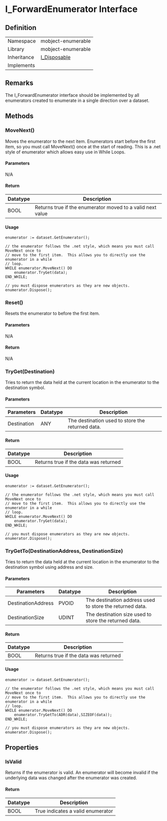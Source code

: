 # I_ForwardEnumerator Interface

## Definition

|             |                                                              |
| ----------- | ------------------------------------------------------------ |
| Namespace   | mobject-enumerable                                           |
| Library     | mobject-enumerable                                           |
| Inheritance | [I_Disposable](http://disposable.mobject.org/#/I_Disposable) |
| Implements  |                                                              |

## Remarks

The I_ForwardEnumerator interface should be implemented by all enumerators created to enumerate in a single direction over a dataset.

## Methods

### MoveNext()

Moves the enumerator to the next item. Enumerators start before the first item, so you must call MoveNext() once at the start of reading. This is a .net style of enumerator which allows easy use in While Loops.

#### Parameters

N/A

#### Return

| Datatype | Description                                                |
| -------- | ---------------------------------------------------------- |
| BOOL     | Returns true if the enumerator moved to a valid next value |

#### Usage

```example
enumerator := dataset.GetEnumerator();

// the enumerator follows the .net style, which means you must call MoveNext once to
// move to the first item.  This allows you to directly use the enumerator in a while
// loop.
WHILE enumerator.MoveNext() DO
	enumerator.TryGet(data);
END_WHILE;

// you must dispose enumerators as they are new objects.
enumerator.Dispose();
```

### Reset()

Resets the enumerator to before the first item.

#### Parameters

N/A

#### Return

N/A

### TryGet(Destination)

Tries to return the data held at the current location in the enumerator to the destination symbol.

#### Parameters

| Parameters  | Datatype | Description                                      |
| ----------- | -------- | ------------------------------------------------ |
| Destination | ANY      | The destination used to store the returned data. |

#### Return

| Datatype | Description                           |
| -------- | ------------------------------------- |
| BOOL     | Returns true if the data was returned |

#### Usage

```example
enumerator := dataset.GetEnumerator();

// the enumerator follows the .net style, which means you must call MoveNext once to
// move to the first item.  This allows you to directly use the enumerator in a while
// loop.
WHILE enumerator.MoveNext() DO
	enumerator.TryGet(data);
END_WHILE;

// you must dispose enumerators as they are new objects.
enumerator.Dispose();
```

### TryGetTo(DestinationAddress, DestinationSize)

Tries to return the data held at the current location in the enumerator to the destination symbol using address and size.

#### Parameters

| Parameters         | Datatype | Description                                              |
| ------------------ | -------- | -------------------------------------------------------- |
| DestinationAddress | PVOID    | The destination address used to store the returned data. |
| DestinationSize    | UDINT    | The destination size used to store the returned data.    |

#### Return

| Datatype | Description                           |
| -------- | ------------------------------------- |
| BOOL     | Returns true if the data was returned |

#### Usage

```example
enumerator := dataset.GetEnumerator();

// the enumerator follows the .net style, which means you must call MoveNext once to
// move to the first item.  This allows you to directly use the enumerator in a while
// loop.
WHILE enumerator.MoveNext() DO
	enumerator.TryGetTo(ADR(data),SIZEOF(data));
END_WHILE;

// you must dispose enumerators as they are new objects.
enumerator.Dispose();
```

## Properties

### IsValid

Returns if the enumerator is valid. An enumerator will become invalid if the underlying data was changed after the enumerator was created.

#### Return

| Datatype | Description                       |
| -------- | --------------------------------- |
| BOOL     | True indicates a valid enumerator |

